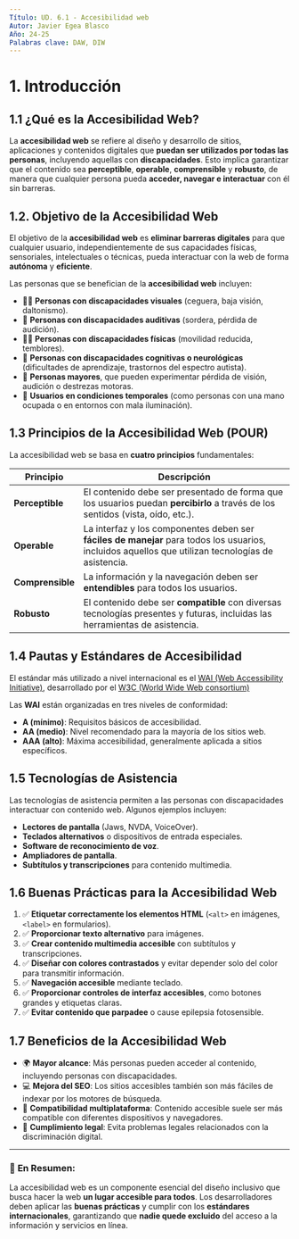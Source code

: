 ```yaml
---
Título: UD. 6.1 - Accesibilidad web
Autor: Javier Egea Blasco
Año: 24-25
Palabras clave: DAW, DIW
---
```


# 1. Introducción
## 1.1 ¿Qué es la Accesibilidad Web?  
La **accesibilidad web** se refiere al diseño y desarrollo de sitios, aplicaciones y contenidos digitales que **puedan ser utilizados por todas las personas**, incluyendo aquellas con **discapacidades**. Esto implica garantizar que el contenido sea **perceptible**, **operable**, **comprensible** y **robusto**, de manera que cualquier persona pueda **acceder, navegar e interactuar** con él sin barreras.

## 1.2. Objetivo de la Accesibilidad Web
El objetivo de la **accesibilidad web** es **eliminar barreras digitales** para que cualquier usuario, independientemente de sus capacidades físicas, sensoriales, intelectuales o técnicas, pueda interactuar con la web de forma **autónoma** y **eficiente**.

Las personas que se benefician de la **accesibilidad web** incluyen:

- 🧑‍🦯 **Personas con discapacidades visuales** (ceguera, baja visión, daltonismo).
- 🧏 **Personas con discapacidades auditivas** (sordera, pérdida de audición).
- 🧑‍🦽 **Personas con discapacidades físicas** (movilidad reducida, temblores).
- 🧠 **Personas con discapacidades cognitivas o neurológicas** (dificultades de aprendizaje, trastornos del espectro autista).
- 👵 **Personas mayores**, que pueden experimentar pérdida de visión, audición o destrezas motoras.
- 📱 **Usuarios en condiciones temporales** (como personas con una mano ocupada o en entornos con mala iluminación).

## 1.3 Principios de la Accesibilidad Web (POUR)
La accesibilidad web se basa en **cuatro principios** fundamentales:

| Principio   | Descripción                                                                                                                                     |
|-------------|-------------------------------------------------------------------------------------------------------------------------------------------------|
| **Perceptible** | El contenido debe ser presentado de forma que los usuarios puedan **percibirlo** a través de los sentidos (vista, oído, etc.).                 |
| **Operable**   | La interfaz y los componentes deben ser **fáciles de manejar** para todos los usuarios, incluidos aquellos que utilizan tecnologías de asistencia. |
| **Comprensible** | La información y la navegación deben ser **entendibles** para todos los usuarios.                                                           |
| **Robusto**     | El contenido debe ser **compatible** con diversas tecnologías presentes y futuras, incluidas las herramientas de asistencia.                    |

## 1.4 Pautas y Estándares de Accesibilidad
El estándar más utilizado a nivel internacional es el <a href="https://www.w3.org/WAI/">WAI (Web Accessibility Initiative)</a>, desarrollado por el <a href="https://www.w3.org/">W3C (World Wide Web consortium)</a>  

Las **WAI** están organizadas en tres niveles de conformidad:

- **A (mínimo)**: Requisitos básicos de accesibilidad.
- **AA (medio)**: Nivel recomendado para la mayoría de los sitios web.
- **AAA (alto)**: Máxima accesibilidad, generalmente aplicada a sitios específicos.

## 1.5 Tecnologías de Asistencia
Las tecnologías de asistencia permiten a las personas con discapacidades interactuar con contenido web. Algunos ejemplos incluyen:

- **Lectores de pantalla** (Jaws, NVDA, VoiceOver).
- **Teclados alternativos** o dispositivos de entrada especiales.
- **Software de reconocimiento de voz**.
- **Ampliadores de pantalla**.
- **Subtítulos y transcripciones** para contenido multimedia.

## 1.6 Buenas Prácticas para la Accesibilidad Web

1. ✅ **Etiquetar correctamente los elementos HTML** (`<alt>` en imágenes, `<label>` en formularios).
2. ✅ **Proporcionar texto alternativo** para imágenes.
3. ✅ **Crear contenido multimedia accesible** con subtítulos y transcripciones.
4. ✅ **Diseñar con colores contrastados** y evitar depender solo del color para transmitir información.
5. ✅ **Navegación accesible** mediante teclado.
6. ✅ **Proporcionar controles de interfaz accesibles**, como botones grandes y etiquetas claras.
7. ✅ **Evitar contenido que parpadee** o cause epilepsia fotosensible.

## 1.7 Beneficios de la Accesibilidad Web

- 🌍 **Mayor alcance**: Más personas pueden acceder al contenido, incluyendo personas con discapacidades.
- 💻 **Mejora del SEO**: Los sitios accesibles también son más fáciles de indexar por los motores de búsqueda.
- 📱 **Compatibilidad multiplataforma**: Contenido accesible suele ser más compatible con diferentes dispositivos y navegadores.
- 🔐 **Cumplimiento legal**: Evita problemas legales relacionados con la discriminación digital.

---

### 🌱 **En Resumen:**

La accesibilidad web es un componente esencial del diseño inclusivo que busca hacer la web **un lugar accesible para todos**. Los desarrolladores deben aplicar las **buenas prácticas** y cumplir con los **estándares internacionales**, garantizando que **nadie quede excluido** del acceso a la información y servicios en línea.

